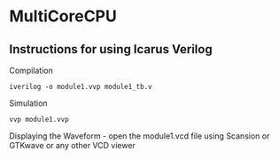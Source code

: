 # MultiCoreCPU


## Instructions for using Icarus Verilog


Compilation

    iverilog -o module1.vvp module1_tb.v

Simulation

    vvp module1.vvp

Displaying the Waveform - open the module1.vcd file using Scansion or GTKwave or any other VCD viewer


